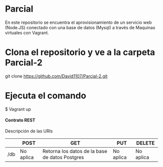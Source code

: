 # Parcial
En este repositorio se encuentra el aprovisionamiento de un servicio web (Node.JS) conectado con una base de datos (Mysql) a través de Maquinas virtuales con Vagrant.

# Clona el repositorio y ve a la carpeta Parcial-2

git clone https://github.com/David1107/Parcial-2.git

# Ejecuta el comando

$ Vagrant up

#### Contrato REST

Descripción de las URIs

| | POST | GET | PUT | DELETE |
|---	|--- 	|---	|---	|---	|
| /db | No aplica | Retorna los datos de la base de datos Postgres | No aplica | No aplica |
